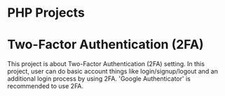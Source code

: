 # PHP Projects

# Two-Factor Authentication (2FA)

This project is about Two-Factor Authentication (2FA) setting. In this project, user can do basic account things like login/signup/logout and an additional login process by using 2FA. 'Google Authenticator' is recommended to use 2FA.